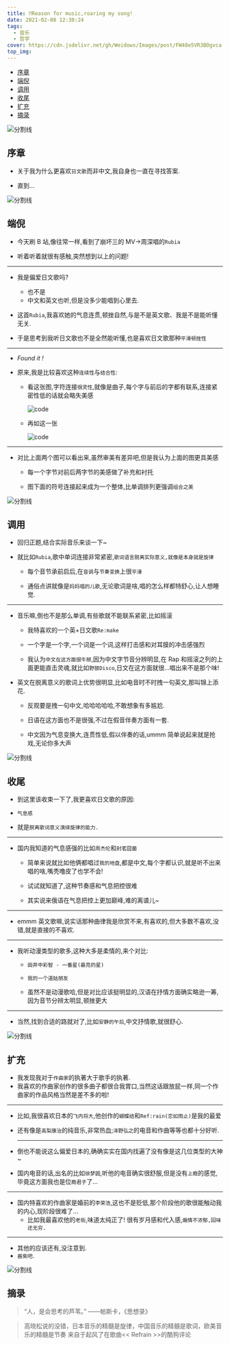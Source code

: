 ```yaml
---
title: ‼Reason for music,roaring my song!
date: 2021-02-08 12:30:24
tags:
  - 音乐
  - 哲学
cover: https://cdn.jsdelivr.net/gh/Weidows/Images/post/FW48e5VR3BOgvca.jpg
top_img:
---
```


<!--
 * @?: *********************************************************************
 * @Author: Weidows
 * @Date: 2021-02-08 12:30:24
 * @LastEditors: Weidows
 * @LastEditTime: 2021-02-27 12:46:01
 * @FilePath: \Weidowsd:\Game\Github\Blog-private\source\_posts\life\music.md
 * @Description:
 * @!: *********************************************************************
-->

- [序章](#序章)
- [端倪](#端倪)
- [调用](#调用)
- [收尾](#收尾)
- [扩充](#扩充)
- [摘录](#摘录)

<a>![分割线](https://cdn.jsdelivr.net/gh/Weidows/Images/img/divider.png)</a>

## 序章

- 关于我为什么更喜欢`日文歌`而非中文,我自身也一直在寻找答案.

- 直到...

<a>![分割线](https://cdn.jsdelivr.net/gh/Weidows/Images/img/divider.png)</a>

## 端倪

- 今天刷 B 站,像往常一样,看到了崩坏三的 MV->周深唱的`Rubia`

- 听着听着就很有感触,突然想到以上的问题!

---

- 我是偏爱日文歌吗?

  - 也不是
  - 中文和英文也听,但是没多少能唱到心里去.

- 这首`Rubia`,我喜欢她的气息连贯,顿挫自然,与是不是英文歌、我是不是能听懂无关.

- 于是思考到我听日文歌也不是全然能听懂,也是喜欢日文歌那种`平滑顿挫性`

---

- _Found it !_

- 原来,我是比较喜欢这种`连续性`与`结合性`:

  - 看这张图,字符连接`很灵性`,就像是曲子,每个字与前后的字都有联系,连接紧密性低的话就会略失美感

    <img src="https://cdn.jsdelivr.net/gh/Weidows/Images/post/YMu816jCtNh5UIW.png" alt="code" />

  - 再如这一张

    <img src="https://cdn.jsdelivr.net/gh/Weidows/Images/post/GxebVvLDoCl1jIU.png" alt="code" />

---

- 对比上面两个图可以看出来,虽然审美有差异吧,但是我认为上面的图更具美感

  - 每一个字节对前后两字节的美感做了补充和衬托

  - 图下面的符号连接起来成为一个整体,比单调排列更强调`组合之美`

<a>![分割线](https://cdn.jsdelivr.net/gh/Weidows/Images/img/divider.png)</a>

## 调用

- 回归正题,结合实际音乐来谈一下~

- 就比如`Rubia`,歌中单词连接非常紧密,`歌词语言脱离实际意义,就像是本身就是旋律`

  - 每个音节承前启后,在`音调`与`节奏变换`上很`平滑`

  - 通俗点讲就像是`妈妈唱的儿歌`,无论歌词是啥,唱的怎么样都特舒心,让人想睡觉.

---

- 音乐嘛,倒也不是那么单调,有些歌就不能联系紧密,比如摇滚

  - 我特喜欢的一个英+日文歌`Re:make`

  - 一个字是一个字,一个词是一个词,这样打击感和对耳膜的冲击感强烈

  - 我认为`中文在这方面很牛掰`,因为中文字节音分辨明显,在 Rap 和摇滚之列的上面更能直击灵魂,就比如`野狼Disco`,日文在这方面就很...唱出来不是那个味!

- 英文在脱离意义的歌词上优势很明显,比如电音时不时拽一句英文,那叫锦上添花.

  - 反观要是拽一句中文,哈哈哈哈哈,不敢想象有多尴尬.

  - 日语在这方面也不是很强,不过在假音伴奏方面有一套.

  - 中文因为气息变换大,连贯性低,假以伴奏的话,ummm 简单说起来就是抢戏,无论你多大声

<a>![分割线](https://cdn.jsdelivr.net/gh/Weidows/Images/img/divider.png)</a>

## 收尾

- 到这里该收束一下了,我更喜欢日文歌的原因:

- `气息感`

- 就是`脱离歌词意义演绎旋律的能力.`

---

- 国内我知道的气息感强的比如`周杰伦`和`封茗囧菌`

  - 简单来说就比如他俩都唱过`我的地盘`,都是中文,每个字都认识,就是听不出来唱的啥,嘴秃噜皮了也学不会!

  - 试试就知道了,这种节奏感和气息把控很难

  - 其实说来俄语在气息把控上更加巅峰,难的离谱儿~

---

- emmm 英文歌嘛,说实话那种曲律我是欣赏不来,有喜欢的,但大多数不喜欢,没错,就是直接的不喜欢.

---

- 我听动漫类型的歌多,这种大多是柔情的,来个对比:

  - `田井中彩智 - 一番星(最亮的星)`

  - `我的一个道姑朋友`

  - 虽然不是动漫歌哈,但是对比应该挺明显的,汉语在抒情方面确实略逊一筹,因为音节分辨太明显,顿挫更大

---

- 当然,找到合适的路就对了,比如`安静的午后`,中文抒情歌,就很舒心.

<a>![分割线](https://cdn.jsdelivr.net/gh/Weidows/Images/img/divider.png)</a>

## 扩充

- 我发现我对于`作曲家`的执著大于歌手的执著.
- 我喜欢的作曲家创作的很多曲子都很合我胃口,当然这话跟放屁一样,同一个作曲家的作品风格当然是差不多的啦!

---

- 比如,我很喜欢日本的`飞内将大`,他创作的`蝴蝶结`和`Ref:rain(恋如雨止)`是我的最爱
- 还有像是`高梨康治`的纯音乐,非常热血;`泽野弘之`的电音和作曲等等也都十分好听.

  ***

- 倒也不能说这么偏爱日本的,确确实实在国内找遍了没有像是这几位类型的大神~
- 国内电音的话,出名的比如`徐梦圆`,听他的电音确实很舒服,但是没有`上瘾`的感觉,毕竟这方面我也是位`瘾君子`了...

---

- 国内特喜欢的作曲家是婚前的`李荣浩`,这也不是贬低,那个阶段他的歌很能触动我的内心,现阶段很难了...
  - 比如我最喜欢他的`老街`,味道太纯正了! 很有岁月感和代入感,`煽情不浓郁,回味还无穷.`

---

- 其他的应该还有,没注意到.
- `酱紫吧`.

<a>![分割线](https://cdn.jsdelivr.net/gh/Weidows/Images/img/divider.png)</a>

## 摘录

> “人，是会思考的芦苇。” ——帕斯卡，《思想录》

> 高晓松说的没错，日本音乐的精髓是旋律，中国音乐的精髓是歌词，欧美音乐的精髓是节奏
> 来自于起风了在歌曲<< Refrain >>的酷狗评论
